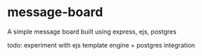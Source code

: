 # message-board
A simple message board built using express, ejs, postgres

todo: experiment with ejs template engine + postgres integration
